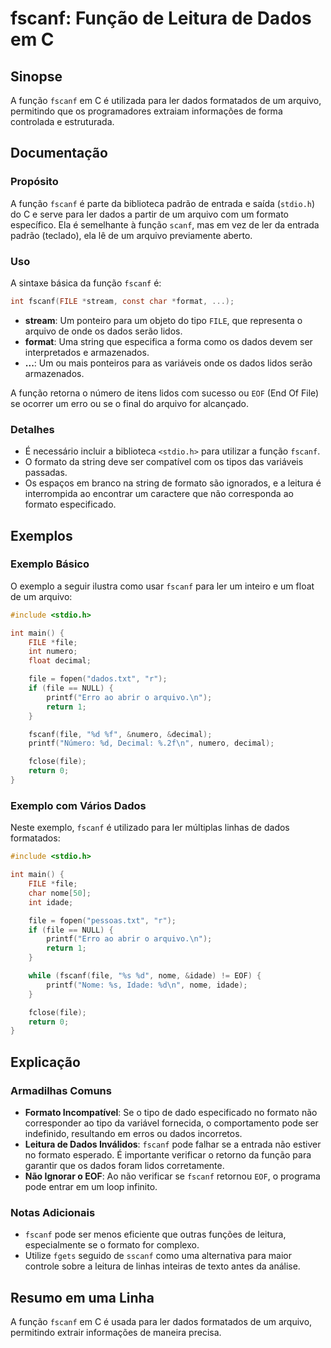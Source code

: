 <!--
Meta Description: # fscanf: Função de Leitura de Dados em C ## Sinopse A função `fscanf` em C é utilizada para ler dados formatados de um arquivo, permitindo que os pro...
Meta Keywords: file, fscanf, dados, para, função
-->

# fscanf: Função de Leitura de Dados em C

## Sinopse
A função `fscanf` em C é utilizada para ler dados formatados de um arquivo, permitindo que os programadores extraiam informações de forma controlada e estruturada.

## Documentação
### Propósito
A função `fscanf` é parte da biblioteca padrão de entrada e saída (`stdio.h`) do C e serve para ler dados a partir de um arquivo com um formato específico. Ela é semelhante à função `scanf`, mas em vez de ler da entrada padrão (teclado), ela lê de um arquivo previamente aberto.

### Uso
A sintaxe básica da função `fscanf` é:

```c
int fscanf(FILE *stream, const char *format, ...);
```

- **stream**: Um ponteiro para um objeto do tipo `FILE`, que representa o arquivo de onde os dados serão lidos.
- **format**: Uma string que especifica a forma como os dados devem ser interpretados e armazenados.
- **...**: Um ou mais ponteiros para as variáveis onde os dados lidos serão armazenados.

A função retorna o número de itens lidos com sucesso ou `EOF` (End Of File) se ocorrer um erro ou se o final do arquivo for alcançado.

### Detalhes
- É necessário incluir a biblioteca `<stdio.h>` para utilizar a função `fscanf`.
- O formato da string deve ser compatível com os tipos das variáveis passadas.
- Os espaços em branco na string de formato são ignorados, e a leitura é interrompida ao encontrar um caractere que não corresponda ao formato especificado.

## Exemplos
### Exemplo Básico
O exemplo a seguir ilustra como usar `fscanf` para ler um inteiro e um float de um arquivo:

```c
#include <stdio.h>

int main() {
    FILE *file;
    int numero;
    float decimal;

    file = fopen("dados.txt", "r");
    if (file == NULL) {
        printf("Erro ao abrir o arquivo.\n");
        return 1;
    }

    fscanf(file, "%d %f", &numero, &decimal);
    printf("Número: %d, Decimal: %.2f\n", numero, decimal);

    fclose(file);
    return 0;
}
```

### Exemplo com Vários Dados
Neste exemplo, `fscanf` é utilizado para ler múltiplas linhas de dados formatados:

```c
#include <stdio.h>

int main() {
    FILE *file;
    char nome[50];
    int idade;

    file = fopen("pessoas.txt", "r");
    if (file == NULL) {
        printf("Erro ao abrir o arquivo.\n");
        return 1;
    }

    while (fscanf(file, "%s %d", nome, &idade) != EOF) {
        printf("Nome: %s, Idade: %d\n", nome, idade);
    }

    fclose(file);
    return 0;
}
```

## Explicação
### Armadilhas Comuns
- **Formato Incompatível**: Se o tipo de dado especificado no formato não corresponder ao tipo da variável fornecida, o comportamento pode ser indefinido, resultando em erros ou dados incorretos.
- **Leitura de Dados Inválidos**: `fscanf` pode falhar se a entrada não estiver no formato esperado. É importante verificar o retorno da função para garantir que os dados foram lidos corretamente.
- **Não Ignorar o EOF**: Ao não verificar se `fscanf` retornou `EOF`, o programa pode entrar em um loop infinito.

### Notas Adicionais
- `fscanf` pode ser menos eficiente que outras funções de leitura, especialmente se o formato for complexo.
- Utilize `fgets` seguido de `sscanf` como uma alternativa para maior controle sobre a leitura de linhas inteiras de texto antes da análise.

## Resumo em uma Linha
A função `fscanf` em C é usada para ler dados formatados de um arquivo, permitindo extrair informações de maneira precisa.